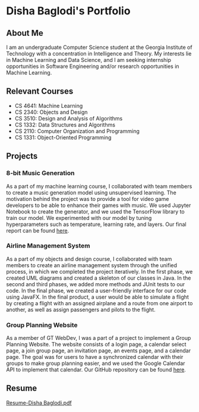 # Disha Baglodi's Portfolio
## About Me
I am an undergraduate Computer Science student at the Georgia Institute of Technology with a concentration in Intelligence and Theory. My interests lie in Machine Learning and Data Science, and I am seeking internship opportunities in Software Engineering and/or research opportunities in Machine Learning.

## Relevant Courses
- CS 4641: Machine Learning
- CS 2340: Objects and Design
- CS 3510: Design and Analysis of Algorithms
- CS 1332: Data Structures and Algorithms
- CS 2110: Computer Organization and Programming
- CS 1331: Object-Oriented Programming

## Projects
### 8-bit Music Generation
As a part of my machine learning course, I collaborated with team members to create a music generation model using unsupervised learning. The motivation behind the project was to provide a tool for video game developers to be able to enhance their games with music. We used Jupyter Notebook to create the generator, and we used the TensorFlow library to train our model. We experimented with our model by tuning hyperparameters such as temperature, learning rate, and layers. Our final report can be found [here](https://casonharrison.github.io/).
### Airline Management System
As a part of my objects and design course, I collaborated with team members to create an airline management system through the unified process, in which we completed the project iteratively. In the first phase, we created UML diagrams and created a skeleton of our classes in Java. In the second and third phases, we added more methods and JUnit tests to our code. In the final phase, we created a user-friendly interface for our code using JavaFX. In the final product, a user would be able to simulate a flight by creating a flight with an assigned airplane and a route from one airport to another, as well as assign passengers and pilots to the flight.
### Group Planning Website
As a member of GT WebDev, I was a part of a project to implement a Group Planning Website. The website consists of a login page, a calendar select page, a join group page, an invitation page, an events page, and a calendar page. The goal was for users to have a synchronized calendar with their groups to make group planning easier, and we used the Google Calendar API to implement that calendar. Our GitHub repository can be found [here](https://github.com/GT-WebDev-Group-Planning/group-planning).

## Resume
[Resume-Disha Baglodi.pdf](https://github.com/dbaglodi/dbaglodi.github.io/files/13794260/Resume-Disha.Baglodi.pdf)
